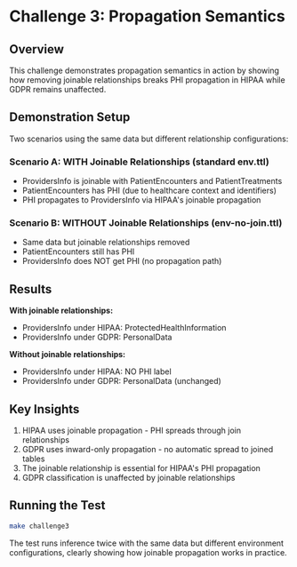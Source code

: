 # Challenge 3: Propagation Semantics

## Overview
This challenge demonstrates propagation semantics in action by showing how removing joinable relationships breaks PHI propagation in HIPAA while GDPR remains unaffected.

## Demonstration Setup
Two scenarios using the same data but different relationship configurations:

### Scenario A: WITH Joinable Relationships (standard env.ttl)
- ProvidersInfo is joinable with PatientEncounters and PatientTreatments
- PatientEncounters has PHI (due to healthcare context and identifiers)
- PHI propagates to ProvidersInfo via HIPAA's joinable propagation

### Scenario B: WITHOUT Joinable Relationships (env-no-join.ttl)
- Same data but joinable relationships removed
- PatientEncounters still has PHI
- ProvidersInfo does NOT get PHI (no propagation path)

## Results

**With joinable relationships:**
- ProvidersInfo under HIPAA: ProtectedHealthInformation
- ProvidersInfo under GDPR: PersonalData

**Without joinable relationships:**
- ProvidersInfo under HIPAA: NO PHI label
- ProvidersInfo under GDPR: PersonalData (unchanged)

## Key Insights
1. HIPAA uses joinable propagation - PHI spreads through join relationships
2. GDPR uses inward-only propagation - no automatic spread to joined tables
3. The joinable relationship is essential for HIPAA's PHI propagation
4. GDPR classification is unaffected by joinable relationships

## Running the Test
```bash
make challenge3
```

The test runs inference twice with the same data but different environment configurations, clearly showing how joinable propagation works in practice.